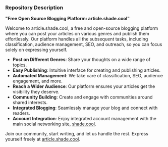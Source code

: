 ### Repository Description
**"Free Open Source Blogging Platform: article.shade.cool"**

Welcome to article.shade.cool, a free and open-source blogging platform where you can post your articles on various genres and publish them effortlessly. Our platform handles all the subsequent tasks, including classification, audience management, SEO, and outreach, so you can focus solely on expressing yourself.

- **Post on Different Genres**: Share your thoughts on a wide range of topics.
- **Easy Publishing**: Intuitive interface for creating and publishing articles.
- **Automated Management**: We take care of classification, SEO, audience engagement, and more.
- **Reach a Wider Audience**: Our platform ensures your articles get the visibility they deserve.
- **Community Building**: Create and engage with communities around shared interests.
- **Integrated Blogging**: Seamlessly manage your blog and connect with readers.
- **Account Integration**: Enjoy integrated account management with the main social networking site, [shade.cool](https://shade.cool).

Join our community, start writing, and let us handle the rest. Express yourself freely at [article.shade.cool](https://article.shade.cool).

